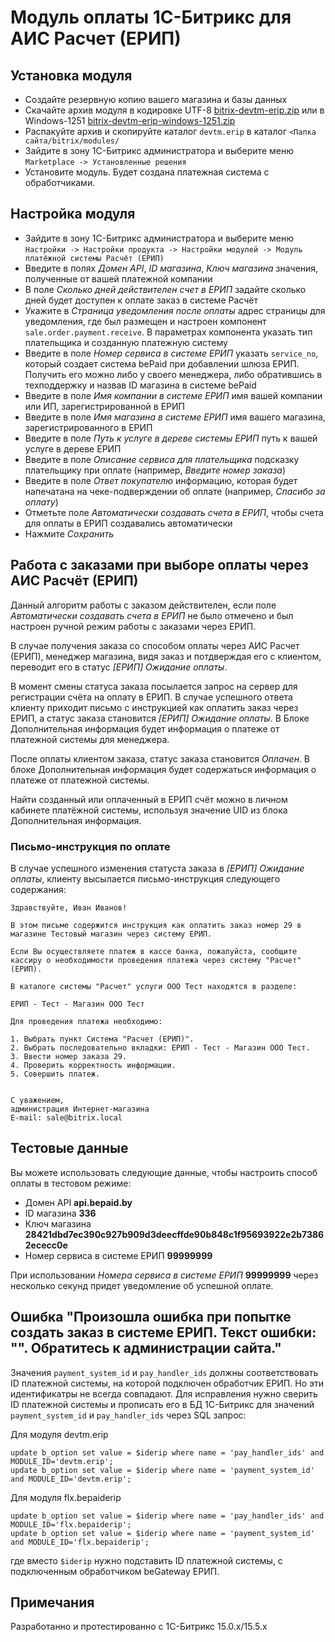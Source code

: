 # Модуль оплаты 1C-Битрикс для АИС Расчет (ЕРИП)

## Установка модуля

  * Создайте резервную копию вашего магазина и базы данных
  * Скачайте архив модуля в кодировке UTF-8 [bitrix-devtm-erip.zip](https://github.com/beGateway/bitrix-erip-payment-module/raw/master/bitrix-devtm-erip.zip) или в Windows-1251 [bitrix-devtm-erip-windows-1251.zip](https://github.com/beGateway/bitrix-erip-payment-module/raw/master/bitrix-devtm-erip-windows-1251.zip)
  * Распакуйте архив и скопируйте каталог `devtm.erip` в каталог
  `<Папка сайта/bitrix/modules/`
  * Зайдите в зону 1C-Битрикс администратора и выберите меню
  `Marketplace -> Установленные решения`
  * Установите модуль. Будет создана платежная система с обработчиками.

## Настройка модуля

  * Зайдите в зону 1C-Битрикс администратора и выберите меню `Настройки -> Настройки продукта -> Настройки модулей -> Модуль платёжной системы Расчёт (ЕРИП)`
  * Введите в полях _Домен API_, _ID магазина_, _Ключ магазина_ значения, полученные от вашей платежной компании
  * В поле _Сколько дней действителен счет в ЕРИП_ задайте сколько дней будет доступен к оплате заказ в системе Расчёт
  * Укажите в _Страница уведомления после оплаты_ адрес страницы для уведомления, где был размещен и настроен компонент `sale.order.payment.receive`. В параметрах компонента указать тип плательщика и созданную платежную систему
  * Введите в поле _Номер сервиса в системе ЕРИП_ указать `service_no`, который создает система bePaid при добавлении шлюза ЕРИП. Получить его можно либо у своего менеджера, либо обратившись в техподдержку и назвав ID магазина в системе bePaid
  * Введите в поле _Имя компании в системе ЕРИП_ имя вашей компании или ИП, зарегистрированной в ЕРИП
  * Введите в поле _Имя магазина в системе ЕРИП_ имя вашего магазина, зарегистрированного в ЕРИП
  * Введите в поле _Путь к услуге в дереве системы ЕРИП_ путь к вашей услуге в дереве ЕРИП
  * Введите в поле _Описание сервиса для плательщика_ подсказку плательщику при оплате (например, _Введите номер заказа_)
  * Введите в поле _Ответ покупателю_ информацию, которая будет напечатана на чеке-подверждении об оплате (например, _Спасибо за оплату_)
  * Отметьте поле _Автоматически создавать счета в ЕРИП_, чтобы счета для оплаты в ЕРИП создавались автоматически
  * Нажмите _Сохранить_

## Работа с заказами при выборе оплаты через АИС Расчёт (ЕРИП)

Данный алгоритм работы с заказом действителен, если поле _Автоматически создавать счета в ЕРИП_ не было отмечено и был настроен ручной режим работы с заказами через ЕРИП.

В случае получения заказа со способом оплаты через АИС Расчет (ЕРИП), менеджер
магазина, видя заказ и потдверждая его с клиентом, переводит его в
статус _[ЕРИП] Ожидание оплаты_.

В момент смены статуса заказа посылается запрос на сервер для регистрации счёта
на оплату в ЕРИП. В случае успешного ответа клиенту приходит письмо с
инструкцией как оплатить заказ через ЕРИП, а статус заказа
становится _[ЕРИП] Ожидание оплаты_.
В Блоке Дополнительная информация будет информация о платеже от платежной системы для менеджера.

После оплаты клиентом заказа, статус заказа становится _Оплачен_.
В блоке Дополнительная информация будет содержаться инфoрмация о платеже от платежной системы.

Найти созданный или оплаченный в ЕРИП счёт можно в личном кабинете платёжной
системы, используя значение UID из блока Дополнительная информация.

### Письмо-инструкция по оплате

В случае успешного изменения статуста заказа в _[ЕРИП] Ожидание оплаты_, клиенту
высылается письмо-инструкция следующего содержания:

```
Здравствуйте, Иван Иванов!

В этом письме содержится инструкция как оплатить заказ номер 29 в магазине Тестовый магазин через систему ЕРИП.

Если Вы осуществляете платеж в кассе банка, пожалуйста, сообщите кассиру о необходимости проведения платежа через систему "Расчет"(ЕРИП).

В каталоге сиcтемы "Расчет" услуги ООО Тест находятся в разделе:

ЕРИП - Тест - Магазин ООО Тест

Для проведения платежа необходимо:

1. Выбрать пункт Система "Расчет (ЕРИП)".
2. Выбрать последовательно вкладки: ЕРИП - Тест - Магазин ООО Тест.
3. Ввести номер заказа 29.
4. Проверить корректность информации.
5. Совершить платеж.


С уважением,
администрация Интернет-магазина
E-mail: sale@bitrix.local
```

## Тестовые данные

Вы можете использовать следующие данные, чтобы настроить способ оплаты в
тестовом режиме:

  * Домен API __api.bepaid.by__
  * ID магазина __336__
  * Ключ магазина __28421dbd7ec390c927b909d3deecffde90b848c1f95693922e2b73862ececc0e__
  * Номер сервиса в системе ЕРИП __99999999__

При использовании _Номера сервиса в системе ЕРИП_ __99999999__ через несколько секунд придет уведомление об успешной оплате.

## Ошибка "Произошла ошибка при попытке создать заказ в системе ЕРИП. Текст ошибки: "". Обратитесь к администрации сайта."

Значения `payment_system_id` и `pay_handler_ids` должны соответствовать ID платежной системы, на которой подключен обработчик ЕРИП. Но эти идентификатры не всегда совпадают. Для исправления нужно сверить ID платежной системы и прописать его в БД 1C-Битрикс для значений `payment_system_id` и `pay_handler_ids` через SQL запрос:

Для модуля devtm.erip

    update b_option set value = $iderip where name = 'pay_handler_ids' and MODULE_ID='devtm.erip';
    update b_option set value = $iderip where name = 'payment_system_id' and MODULE_ID='devtm.erip';

Для модуля flx.bepaiderip

    update b_option set value = $iderip where name = 'pay_handler_ids' and MODULE_ID='flx.bepaiderip';
    update b_option set value = $iderip where name = 'payment_system_id' and MODULE_ID='flx.bepaiderip';

где вместо `$iderip` нужно подставить ID платежной системы, с подключенным обработчиком beGateway ЕРИП.

## Примечания

Разработанно и протестированно с 1С-Битрикс 15.0.x/15.5.x
